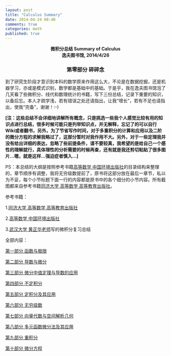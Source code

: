 ```yaml
---
layout: post
title: "Calculus Summary"
date: 2014-04-24 08:40
comments: true
categories: math
published: true
---
```


**<center>微积分总结 Summary of Calculus</center>**
**<center>逸夫图书馆, 2014/4/26</center>**

### <center>第零部分 碎碎念</center>

到了研究生阶段才意识到本科的数学原来作用这么大，不论是在数据挖掘，还是机器学习，亦或是模式识别，数学都是基础中的基础。于是乎，我在逸夫图书馆泡了几天看了些微积分、线代和数理统计的书籍，写下三份总结，记录下重要的知识，以备后忘。本人才疏学浅，若有错误之处还请指出，让我“增长”，若有不足也请指出，使我“完备”，谢谢！:-)

**[注：这些总结不会详细地讲解所有概念，只是挑选一些我个人感觉比较有用的知识点进行总结，很多时候可能只是列举知识点，并无解释，忘记了的可以自行Wiki或者翻书，另外，为了节省写作时间，对于多重积分的计算和应用以及二阶的微分方程的求解我略过了，这部分暂时对我作用不大。另外，对于一些定理我并没有给出详细的表达，忽略了些前提条件，请不要较真，我希望的是给自己一个感性的理解就行，具体理性的分析需要的时候再查，还有就是我还剪切粘贴了很多图片...嗯，就是这样...强迫症者慎入...]**

PS：本总结的大纲是按照参考书籍[高等数学 中国环境出版社](http://product.dangdang.com/23311529.html)的目录结构来整理的，章节顺序有调整，我将无穷级数提前了，原书将这部分放在最后一章节，私以为不妥，每个小节标题下面一行的内容都是原书中的各个细分的小节内容。所有截图都来自参考书籍[同济大学 高等数学 高等教育出版社](http://book.douban.com/subject/2112359/)。

参考书籍：

1.[同济大学 高等数学 高等教育出版社](http://book.douban.com/subject/2112359/)

2.[高等数学 中国环境出版社](http://product.dangdang.com/23311529.html)

3.[武汉大学 黄正华老师](http://aff.whu.edu.cn/huangzh/)写的微积分复习总结

全部内容：

[第一部分 函数与极限 ](http://hujiaweibujidao.github.io/blog/2014/04/27/calculus-summary-chapter-1/)

[第二部分 导数与微分](http://hujiaweibujidao.github.io/blog/2014/04/27/calculus-summary-chapter-2/)

[第三部分 微分中值定理与导数的应用 ](http://hujiaweibujidao.github.io/blog/2014/04/27/calculus-summary-chapter-3/)

[第四部分 不定积分](http://hujiaweibujidao.github.io/blog/2014/04/27/calculus-summary-chapter-4/)

[第五部分 定积分及其应用](http://hujiaweibujidao.github.io/blog/2014/04/27/calculus-summary-chapter-5/)

[第六部分 无穷级数](http://hujiaweibujidao.github.io/blog/2014/04/27/calculus-summary-chapter-6/)

[第七部分 向量代数与空间解析几何](http://hujiaweibujidao.github.io/blog/2014/04/27/calculus-summary-chapter-7/)

[第八部分 多元函数微分法及其应用](http://hujiaweibujidao.github.io/blog/2014/04/27/calculus-summary-chapter-8/)

[第九部分 重积分](http://hujiaweibujidao.github.io/blog/2014/04/27/calculus-summary-chapter-9/)

[第十部分 微分方程](http://hujiaweibujidao.github.io/blog/2014/04/27/calculus-summary-chapter-10/)

  [book1]: http://hujiaweibujidao.github.io/files/calculus1_huangzhenghua.pdf
  [book2]: http://hujiaweibujidao.github.io/files/calculus2_huangzhenghua.pdf

  
  

